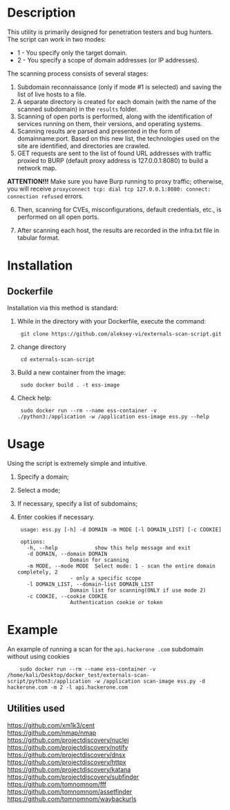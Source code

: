 # Description
This utility is primarily designed for penetration testers and bug hunters. The script can work in two modes:
- 1 - You specify only the target domain.
- 2 - You specify a scope of domain addresses (or IP addresses).

The scanning process consists of several stages:
1. Subdomain reconnaissance (only if mode #1 is selected) and saving the list of live hosts to a file.
2. A separate directory is created for each domain (with the name of the scanned subdomain) in the `results` folder.
3. Scanning of open ports is performed, along with the identification of services running on them, their versions, and operating systems.
4. Scanning results are parsed and presented in the form of domainname:port. Based on this new list, the technologies used on the site are identified, and directories are crawled.
5. GET requests are sent to the list of found URL addresses with traffic proxied to BURP (default proxy address is 127.0.0.1:8080) to build a network map.

**ATTENTION!!!**
Make sure you have Burp running to proxy traffic; otherwise, you will receive `proxyconnect tcp: dial tcp 127.0.0.1:8080: connect: connection refused` errors.

6. Then, scanning for CVEs, misconfigurations, default credentials, etc., is performed on all open ports.

7. After scanning each host, the results are recorded in the infra.txt file in tabular format.

# Installation

## Dockerfile

Installation via this method is standard:

1. While in the directory with your Dockerfile, execute the command:

        git clone https://github.com/aleksey-vi/externals-scan-script.git
   
3. change directory

        cd externals-scan-script

4. Build a new container from the image:

        sudo docker build . -t ess-image

5. Check help:

        sudo docker run --rm --name ess-container -v ./python3:/application -w /application ess-image ess.py --help


# Usage

Using the script is extremely simple and intuitive.

1. Specify a domain;<br>
2. Select a mode;<br>
3. If necessary, specify a list of subdomains;<br>
4. Enter cookies if necessary.<br>

        usage: ess.py [-h] -d DOMAIN -m MODE [-l DOMAIN_LIST] [-c COOKIE]

        options:
          -h, --help            show this help message and exit
          -d DOMAIN, --domain DOMAIN
                        Domain for scanning
          -m MODE, --mode MODE  Select mode: 1 - scan the entire domain completely, 2
                        - only a specific scope
          -l DOMAIN_LIST, --domain-list DOMAIN_LIST
                        Domain list for scanning(ONLY if use mode 2)
          -c COOKIE, --cookie COOKIE
                        Authentication cookie or token


# Example

An example of running a scan for the `api.hackerone .com` subdomain without using cookies

        sudo docker run --rm --name ess-container -v /home/kali/Desktop/docker_test/externals-scan-script/python3:/application -w /application scan-image ess.py -d hackerone.com -m 2 -l api.hackerone.com


## Utilities used

https://github.com/xm1k3/cent<br>
https://github.com/nmap/nmap<br>
https://github.com/projectdiscovery/nuclei<br>
https://github.com/projectdiscovery/notify<br>
https://github.com/projectdiscovery/dnsx<br>
https://github.com/projectdiscovery/httpx<br>
https://github.com/projectdiscovery/katana<br>
https://github.com/projectdiscovery/subfinder<br>
https://github.com/tomnomnom/fff<br>
https://github.com/tomnomnom/assetfinder<br>
https://github.com/tomnomnom/waybackurls<br>

